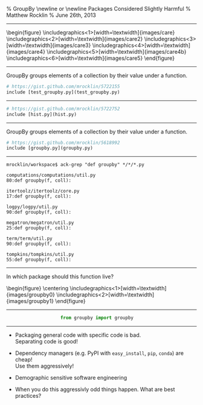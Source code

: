 % GroupBy \newline or \newline Packages Considered Slightly Harmful
% Matthew Rocklin
% June 26th, 2013

---------

\begin{figure}
\includegraphics<1>[width=\textwidth]{images/care}
\includegraphics<2>[width=\textwidth]{images/care2}
\includegraphics<3>[width=\textwidth]{images/care3}
\includegraphics<4>[width=\textwidth]{images/care4}
\includegraphics<5>[width=\textwidth]{images/care4b}
\includegraphics<6>[width=\textwidth]{images/care5}
\end{figure}


-------

GroupBy groups elements of a collection by their value under a function.

~~~~~~~~~~~Python
# https://gist.github.com/mrocklin/5722155
include [test_groupby.py](test_groupby.py)
~~~~~~~~~~~


-------

~~~~~~~~~~~Python
# https://gist.github.com/mrocklin/5722752
include [hist.py](hist.py)
~~~~~~~~~~~

-------

GroupBy groups elements of a collection by their value under a function.

~~~~~~~~~~~Python
# https://gist.github.com/mrocklin/5618992
include [groupby.py](groupby.py)
~~~~~~~~~~~


------------------------------

    mrocklin/workspace$ ack-grep "def groupby" */*/*.py 

    computations/computations/util.py
    80:def groupby(f, coll):

    itertoolz/itertoolz/core.py
    17:def groupby(f, coll):

    logpy/logpy/util.py
    90:def groupby(f, coll):

    megatron/megatron/util.py
    25:def groupby(f, coll):

    term/term/util.py
    90:def groupby(f, coll):

    tompkins/tompkins/util.py
    55:def groupby(f, coll):

-------------------------------------------

In which package should this function live?

\begin{figure}
\centering
\includegraphics<1>[width=\textwidth]{images/groupby0}
\includegraphics<2>[width=\textwidth]{images/groupby1}
\end{figure}

-------------------------------------------

~~~~~~~~~~~~~Python
                    from groupby import groupby
~~~~~~~~~~~~~

-------------------------------------------

*   Packaging general code with specific code is bad.  
    Separating code is good!

*   Dependency managers (e.g. PyPI with `easy_install`, `pip`, `conda`) are cheap!  
    Use them aggressively!

*   Demographic sensitive software engineering

*   When you do this aggressivly odd things happen.
    What are best practices?


